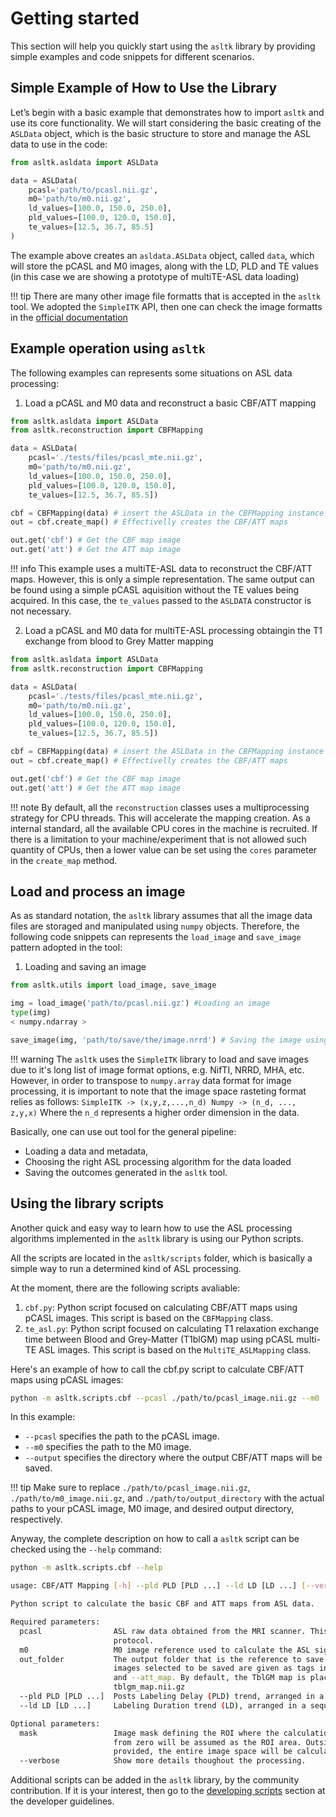 # Getting started

This section will help you quickly start using the `asltk` library by providing simple examples and code snippets for different scenarios.

## Simple Example of How to Use the Library

Let’s begin with a basic example that demonstrates how to import `asltk` and use its core functionality. We will start considering the basic creating of the `ASLData` object, which is the basic structure to store and manage the ASL data to use in the code:

```python
from asltk.asldata import ASLData

data = ASLData(
    pcasl='path/to/pcasl.nii.gz',
    m0='path/to/m0.nii.gz',
    ld_values=[100.0, 150.0, 250.0],
    pld_values=[100.0, 120.0, 150.0],
    te_values=[12.5, 36.7, 85.5]
)
```

The example above creates an `asldata.ASLData` object, called `data`, which will store the pCASL and M0 images, along with the LD, PLD and TE values (in this case we are showing a prototype of multiTE-ASL data loading)

!!! tip
    There are many other image file formatts that is accepted in the `asltk` tool. We adopted the `SimpleITK` API, then one can check the image formatts in the [official documentation](https://simpleitk.readthedocs.io/en/master/IO.html)

## Example operation using `asltk`

The following examples can represents some situations on ASL data processing:

1. Load a pCASL and M0 data and reconstruct a basic CBF/ATT mapping

```python
from asltk.asldata import ASLData
from asltk.reconstruction import CBFMapping

data = ASLData(
    pcasl='./tests/files/pcasl_mte.nii.gz',
    m0='path/to/m0.nii.gz',
    ld_values=[100.0, 150.0, 250.0],
    pld_values=[100.0, 120.0, 150.0],
    te_values=[12.5, 36.7, 85.5])

cbf = CBFMapping(data) # insert the ASLData in the CBFMapping instance
out = cbf.create_map() # Effectivelly creates the CBF/ATT maps

out.get('cbf') # Get the CBF map image
out.get('att') # Get the ATT map image
```

!!! info
    This example uses a multiTE-ASL data to reconstruct the CBF/ATT maps. However, this is only a simple representation. The same output can be found using a simple pCASL aquisition without the TE values being acquired. In this case, the `te_values` passed to the `ASLDATA` constructor is not necessary.

2.  Load a pCASL and M0 data for multiTE-ASL processing obtaingin the T1 exchange from blood to Grey Matter mapping

```python
from asltk.asldata import ASLData
from asltk.reconstruction import CBFMapping

data = ASLData(
    pcasl='./tests/files/pcasl_mte.nii.gz',
    m0='path/to/m0.nii.gz',
    ld_values=[100.0, 150.0, 250.0],
    pld_values=[100.0, 120.0, 150.0],
    te_values=[12.5, 36.7, 85.5])

cbf = CBFMapping(data) # insert the ASLData in the CBFMapping instance
out = cbf.create_map() # Effectivelly creates the CBF/ATT maps

out.get('cbf') # Get the CBF map image
out.get('att') # Get the ATT map image
```

!!! note
    By default, all the `reconstruction` classes uses a multiprocessing strategy for CPU threads. This will accelerate the mapping creation. As a internal standard, all the available CPU cores in the machine is recruited. If there is a limitation to your machine/experiment that is not allowed such quantity of CPUs, then a lower value can be set using the `cores` parameter in the `create_map` method.

## Load and process an image

As as standard notation, the `asltk` library assumes that all the image data files are storaged and manipulated using `numpy` objects. Therefore, the following code snippets can represents the `load_image` and `save_image` pattern adopted in the tool:

1. Loading and saving an image

```python
from asltk.utils import load_image, save_image

img = load_image('path/to/pcasl.nii.gz') #Loading an image
type(img)
< numpy.ndarray >

save_image(img, 'path/to/save/the/image.nrrd') # Saving the image using NRRD file format

```

!!! warning
    The `asltk` uses the `SimpleITK` library to load and save images due to it's long list of image format options, e.g. NifTI, NRRD, MHA, etc. However, in order to transpose to `numpy.array` data format for image processing, it is important to note that the image space rasteting format relies as follows:
    ```
    SimpleITK -> (x,y,z,...,n_d)
    Numpy -> (n_d, ..., z,y,x)
    ```
    Where the `n_d` represents a higher order dimension in the data.

Basically, one can use out tool for the general pipeline:

* Loading a data and metadata, 
* Choosing the right ASL processing algorithm for the data loaded
* Saving the outcomes generated in the `asltk` tool.

## Using the library scripts

Another quick and easy way to learn how to use the ASL processing algorithms implemented in the `asltk` library is using our Python scripts.

All the scripts are located in the `asltk/scripts` folder, which is basically a simple way to run a determined kind of ASL processing.

At the moment, there are the following scripts avaliable:

1. `cbf.py`: Python script focused on calculating CBF/ATT maps using pCASL images. This script is based on the `CBFMapping` class.
2. `te_asl.py`: Python script focused on calculating T1 relaxation exchange time between Blood and Grey-Matter (T1blGM) map using pCASL multi-TE ASL images. This script is based on the `MultiTE_ASLMapping` class.

Here's an example of how to call the cbf.py script to calculate CBF/ATT maps using pCASL images:

```bash
python -m asltk.scripts.cbf --pcasl ./path/to/pcasl_image.nii.gz --m0 ./path/to/m0_image.nii.gz --output ./path/to/output_directory
```

In this example:

- `--pcasl` specifies the path to the pCASL image.
- `--m0` specifies the path to the M0 image.
- `--output` specifies the directory where the output CBF/ATT maps will be saved.

!!! tip
    Make sure to replace `./path/to/pcasl_image.nii.gz`, `./path/to/m0_image.nii.gz`, and `./path/to/output_directory` with the actual paths to your pCASL image, M0 image, and desired output directory, respectively.

Anyway, the complete description on how to call a `asltk` script can be checked using the `--help` command:

```bash
python -m asltk.scripts.cbf --help

usage: CBF/ATT Mapping [-h] --pld PLD [PLD ...] --ld LD [LD ...] [--verbose] pcasl m0 [mask] [out_folder]

Python script to calculate the basic CBF and ATT maps from ASL data.

Required parameters:
  pcasl                ASL raw data obtained from the MRI scanner. This must be the basic PLD ASL MRI acquisition
                       protocol.
  m0                   M0 image reference used to calculate the ASL signal.
  out_folder           The output folder that is the reference to save all the output images in the script. The
                       images selected to be saved are given as tags in the script caller, e.g. the options --cbf_map
                       and --att_map. By default, the TblGM map is placed in the output folder with the name
                       tblgm_map.nii.gz
  --pld PLD [PLD ...]  Posts Labeling Delay (PLD) trend, arranged in a sequence of float numbers
  --ld LD [LD ...]     Labeling Duration trend (LD), arranged in a sequence of float numbers.

Optional parameters:
  mask                 Image mask defining the ROI where the calculations must be done. Any pixel value different
                       from zero will be assumed as the ROI area. Outside the mask (value=0) will be ignored. If not
                       provided, the entire image space will be calculated.
  --verbose            Show more details thoughout the processing.
```

Additional scripts can be added in the `asltk` library, by the community contribution. If it is your interest, then go to the [developing scripts](contribute.md) section at the developer guidelines.